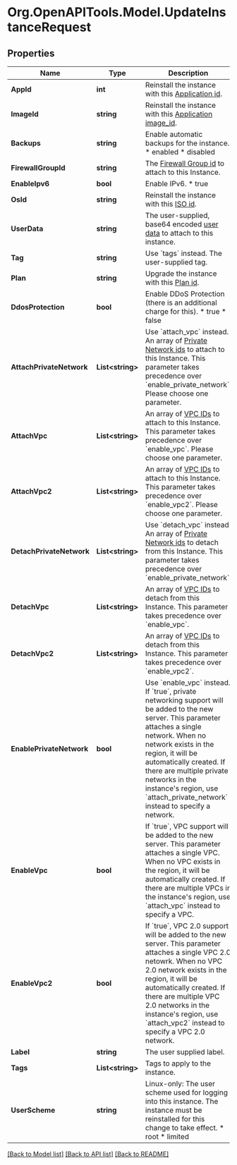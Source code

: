 # Org.OpenAPITools.Model.UpdateInstanceRequest

## Properties

Name | Type | Description | Notes
------------ | ------------- | ------------- | -------------
**AppId** | **int** | Reinstall the instance with this [Application id](#operation/list-applications). | [optional] 
**ImageId** | **string** | Reinstall the instance with this [Application image_id](#operation/list-applications). | [optional] 
**Backups** | **string** | Enable automatic backups for the instance.  * enabled * disabled | [optional] 
**FirewallGroupId** | **string** | The [Firewall Group id](#operation/list-firewall-groups) to attach to this Instance. | [optional] 
**EnableIpv6** | **bool** | Enable IPv6.  * true | [optional] 
**OsId** | **string** | Reinstall the instance with this [ISO id](#operation/list-isos). | [optional] 
**UserData** | **string** | The user-supplied, base64 encoded [user data](https://www.vultr.com/docs/manage-instance-user-data-with-the-vultr-metadata-api/) to attach to this instance. | [optional] 
**Tag** | **string** | Use &#x60;tags&#x60; instead. The user-supplied tag. | [optional] 
**Plan** | **string** | Upgrade the instance with this [Plan id](#operation/list-plans). | [optional] 
**DdosProtection** | **bool** | Enable DDoS Protection (there is an additional charge for this).  * true * false | [optional] 
**AttachPrivateNetwork** | **List&lt;string&gt;** | Use &#x60;attach_vpc&#x60; instead. An array of [Private Network ids](#operation/list-networks) to attach to this Instance. This parameter takes precedence over &#x60;enable_private_network&#x60;. Please choose one parameter. | [optional] 
**AttachVpc** | **List&lt;string&gt;** | An array of [VPC IDs](#operation/list-vpcs) to attach to this Instance. This parameter takes precedence over &#x60;enable_vpc&#x60;. Please choose one parameter. | [optional] 
**AttachVpc2** | **List&lt;string&gt;** | An array of [VPC IDs](#operation/list-vpc2) to attach to this Instance. This parameter takes precedence over &#x60;enable_vpc2&#x60;. Please choose one parameter. | [optional] 
**DetachPrivateNetwork** | **List&lt;string&gt;** | Use &#x60;detach_vpc&#x60; instead. An array of [Private Network ids](#operation/list-networks) to detach from this Instance. This parameter takes precedence over &#x60;enable_private_network&#x60;. | [optional] 
**DetachVpc** | **List&lt;string&gt;** | An array of [VPC IDs](#operation/list-vpcs) to detach from this Instance. This parameter takes precedence over &#x60;enable_vpc&#x60;. | [optional] 
**DetachVpc2** | **List&lt;string&gt;** | An array of [VPC IDs](#operation/list-vpc2) to detach from this Instance. This parameter takes precedence over &#x60;enable_vpc2&#x60;. | [optional] 
**EnablePrivateNetwork** | **bool** | Use &#x60;enable_vpc&#x60; instead.  If &#x60;true&#x60;, private networking support will be added to the new server.  This parameter attaches a single network. When no network exists in the region, it will be automatically created.  If there are multiple private networks in the instance&#39;s region, use &#x60;attach_private_network&#x60; instead to specify a network. | [optional] 
**EnableVpc** | **bool** | If &#x60;true&#x60;, VPC support will be added to the new server.  This parameter attaches a single VPC. When no VPC exists in the region, it will be automatically created.  If there are multiple VPCs in the instance&#39;s region, use &#x60;attach_vpc&#x60; instead to specify a VPC. | [optional] 
**EnableVpc2** | **bool** | If &#x60;true&#x60;, VPC 2.0 support will be added to the new server.  This parameter attaches a single VPC 2.0 netowrk. When no VPC 2.0 network exists in the region, it will be automatically created.  If there are multiple VPC 2.0 networks in the instance&#39;s region, use &#x60;attach_vpc2&#x60; instead to specify a VPC 2.0 network. | [optional] 
**Label** | **string** | The user supplied label. | [optional] 
**Tags** | **List&lt;string&gt;** | Tags to apply to the instance. | [optional] 
**UserScheme** | **string** | Linux-only: The user scheme used for logging into this instance. The instance must be reinstalled for this change to take effect.  * root * limited | [optional] 

[[Back to Model list]](../README.md#documentation-for-models) [[Back to API list]](../README.md#documentation-for-api-endpoints) [[Back to README]](../README.md)

